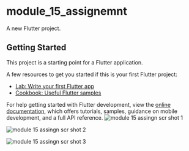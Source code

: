 # module_15_assignemnt

A new Flutter project.

## Getting Started

This project is a starting point for a Flutter application.

A few resources to get you started if this is your first Flutter project:

- [Lab: Write your first Flutter app](https://docs.flutter.dev/get-started/codelab)
- [Cookbook: Useful Flutter samples](https://docs.flutter.dev/cookbook)

For help getting started with Flutter development, view the
[online documentation](https://docs.flutter.dev/), which offers tutorials,
samples, guidance on mobile development, and a full API reference.
![module 15 assingn scr shot 1](https://github.com/khalid063/Ostad-Flutter-Module-15-Assignment/assets/51012988/beda19f6-4783-4ca6-aaa6-7f5cae4fb5c5)

![module 15 assingn scr shot 2](https://github.com/khalid063/Ostad-Flutter-Module-15-Assignment/assets/51012988/1b24c24c-4ce1-49ac-90b9-186d6b4912ab)

![module 15 assingn scr shot 3](https://github.com/khalid063/Ostad-Flutter-Module-15-Assignment/assets/51012988/a5f10b0d-bc39-498a-a3fc-534c12fe7faa)




